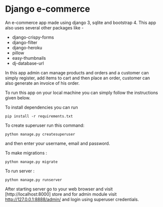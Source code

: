 # Django e-commerce

An e-commerce app made using django 3, sqlite and bootstrap 4.
This app also uses several other packages like -

- django-crispy-forms
- django-filter
- django-heroku
- pillow
- easy-thumbnails
- dj-database-url

In this app admin can manage products and orders and a customer can simply register, add items to cart and then place an order, customer can also generate an invoice of his order.

To run this app on your local machine you can simply follow the instructions given below.

To install dependencies you can run

```shell
pip install -r requirements.txt
```

To create superuser run this command:

```shell
python manage.py createsuperuser
```

and then enter your username, email and password.

To make migrations :

```shell
python manage.py migrate
```

To run server :

```shell
python manage.py runserver
```

After starting server go to your web browser and visit [http://localhost:8000] store and for admin module visit http://127.0.0.1:8888/admin/ and login using superuser credentials.
